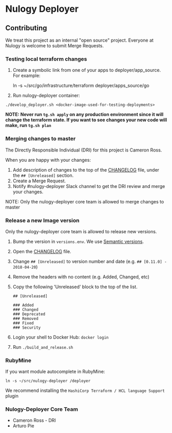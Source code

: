# Nulogy Deployer

## Contributing

We treat this project as an internal "open source" project. Everyone at Nulogy is welcome to submit Merge Requests.

### Testing local terraform changes

1. Create a symbolic link from one of your apps to deployer/app_source. For example:

    ln -s ~/src/go/infrastructure/terraform deployer/apps_source/go

1. Run nulogy-deployer container:

```
./develop_deployer.sh <docker-image-used-for-testing-deployments>
```

**NOTE: Never run `tg.sh apply` on any production environment since it will change the terraform state. If you want to see changes your new code will make, run `tg.sh plan`**

### Merging changes to master

The Directly Responsible Individual (DRI) for this project is Cameron Ross.

When you are happy with your changes:

1. Add description of changes to the top of the [CHANGELOG](./CHANGELOG.md) file, under the `## [Unreleased]` section.
1. Create a Merge Request.
1. Notify #nulogy-deployer Slack channel to get the DRI review and merge your changes.

NOTE: Only the nulogy-deployer core team is allowed to merge changes to master

### Release a new Image version

Only the nulogy-deployer core team is allowed to release new versions.

1. Bump the version in `versions.env`. We use [Semantic versions](https://semver.org/).
1. Open the [CHANGELOG](./CHANGELOG.md) file.
1. Change `## [Unreleased]` to version number and date (e.g. `## [0.11.0] - 2018-04-20`)
1. Remove the headers with no content (e.g. Added, Changed, etc)
1. Copy the following 'Unreleased' block to the top of the list.

    ``` 
    ## [Unreleased]
    
    ### Added
    ### Changed
    ### Deprecated
    ### Removed
    ### Fixed
    ### Security
    ```

1. Login your shell to Docker Hub: `docker login`
1. Run `./build_and_release.sh`

### RubyMine

If you want module autocomplete in RubyMine:

    ln -s ~/src/nulogy-deployer /deployer

We recommend installing the `HashiCorp Terraform / HCL language Support` plugin

### Nulogy-Deployer Core Team

* Cameron Ross - DRI
* Arturo Pie
